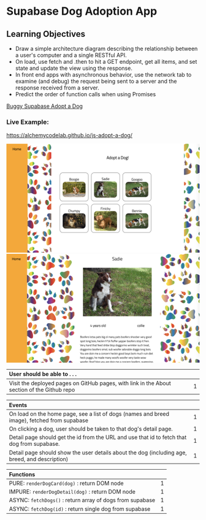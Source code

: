 # Supabase Dog Adoption App

## Learning Objectives
- Draw a simple architecture diagram describing the relationship between a user's computer and a single RESTful API.
- On load, use fetch and .then to hit a GET endpoint, get all items, and set state and update the view using the response.
- In front end apps with asynchronous behavior, use the network tab to examine (and debug) the request being sent to a server and the response received from a server.
- Predict the order of function calls when using Promises

[Buggy Supabase Adopt a Dog](https://github.com/alchemycodelab/buggy-js-adopt-a-dog)

### Live Example:
https://alchemycodelab.github.io/js-adopt-a-dog/

![](assets/adopt-a-dog-detail.png)
![](assets/adopt-a-dog-list.png)


| User should be able to . . .                                                         |             |
| :----------------------------------------------------------------------------------- | ----------: |
| Visit the deployed pages on GitHub pages, with link in the About section of the Github repo|        1 |


| Events                                                                                |             |
| :----------------------------------------------------------------------------------- | ----------: |
| On load on the home page, see a list of dogs (names and breed image), fetched from supabase                               |        1 |
| On clicking a dog, user should be taken to that dog's detail page.  | 1 |
| Detail page should get the id from the URL and use that id to fetch that dog from supabase.                                      |        1 |
| Detail page should show the user details about the dog (including age, breed, and description) |     1 |

| Functions                                                                                |             |
| :----------------------------------------------------------------------------------- | ----------: |
| PURE: `renderDogCard(dog)` : return DOM node |1|
| IMPURE: `renderDogDetail(dog)` : return DOM node |1|
| ASYNC: `fetchDogs()` : return array of dogs from supabase |1|
| ASYNC: `fetchDog(id)` : return single dog from supabase |1|
